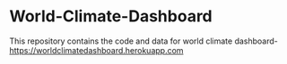 # World-Climate-Dashboard

This repository contains the code and data for world climate dashboard- https://worldclimatedashboard.herokuapp.com
